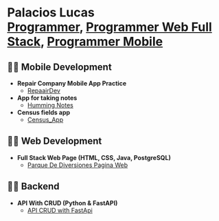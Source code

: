 <h1>Palacios Lucas<br/><a href="">Programmer</a>, <a href="">Programmer Web Full Stack</a>, <a href="">Programmer Mobile</a></h1>

<h2>👨‍💻 Mobile Development</h2>

- <b>Repair Company Mobile App Practice</b>
  - [RepaairDev](https://github.com/Lukist/RepaairDev.git)
- <b>App for taking notes</b>
  - [Humming Notes](https://github.com/Lukist/Humming_notes.git)
- <b>Census fields app</b>
  - [Census_App](https://github.com/Lukist/Censo_App.git) 

<h2>👨‍💻 Web Development</h2>

- <b>Full Stack Web Page (HTML, CSS, Java, PostgreSQL)</b>
  - [Parque De Diversiones Pagina Web](https://github.com/Lukist/Parque-de-diversiones-full-stack.git)
 
<h2>👨‍💻 Backend</h2>

- <b>API With CRUD (Python & FastAPI)</b>
  - [API CRUD with FastApi](https://github.com/Lukist/Parque-de-diversiones-full-stack.git)
